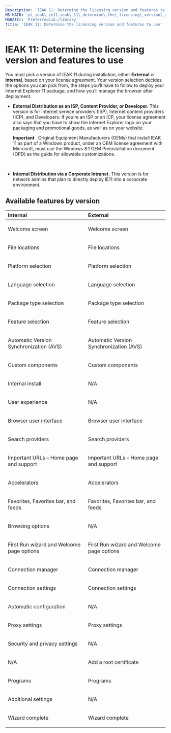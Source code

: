 ```yaml
---
Description: 'IEAK 11: Determine the licensing version and features to use'
MS-HAID: 'p\_ieak\_ie11.ieak\_11\_determine\_the\_licensing\_version\_and\_features\_to\_use'
MSHAttr: 'PreferredLib:/library'
title: 'IEAK 11: Determine the licensing version and features to use'
---
```


# IEAK 11: Determine the licensing version and features to use


You must pick a version of IEAK 11 during installation, either **External** or **Internal**, based on your license agreement. Your version selection decides the options you can pick from, the steps you’ll have to follow to deploy your Internet Explorer 11 package, and how you’ll manage the browser after deployment.

-   **External Distribution as an ISP, Content Provider, or Developer.** This version is for Internet service providers (ISP), Internet content providers (ICP), and Developers. If you’re an ISP or an ICP, your license agreement also says that you have to show the Internet Explorer logo on your packaging and promotional goods, as well as on your website.

    **Important**  
    Original Equipment Manufacturers (OEMs) that install IEAK 11 as part of a Windows product, under an OEM license agreement with Microsoft, must use the Windows 8.1 OEM Preinstallation document (OPD) as the guide for allowable customizations.

     

-   **Internal Distribution via a Corporate Intranet.** This version is for network admins that plan to directly deploy IE11 into a corporate environment.

## Available features by version


<table>
<colgroup>
<col width="50%" />
<col width="50%" />
</colgroup>
<thead>
<tr class="header">
<th align="left">Internal</th>
<th align="left">External</th>
</tr>
</thead>
<tbody>
<tr class="odd">
<td align="left"><p>Welcome screen</p></td>
<td align="left"><p>Welcome screen</p></td>
</tr>
<tr class="even">
<td align="left"><p>File locations</p></td>
<td align="left"><p>File locations</p></td>
</tr>
<tr class="odd">
<td align="left"><p>Platform selection</p></td>
<td align="left"><p>Platform selection</p></td>
</tr>
<tr class="even">
<td align="left"><p>Language selection</p></td>
<td align="left"><p>Language selection</p></td>
</tr>
<tr class="odd">
<td align="left"><p>Package type selection</p></td>
<td align="left"><p>Package type selection</p></td>
</tr>
<tr class="even">
<td align="left"><p>Feature selection</p></td>
<td align="left"><p>Feature selection</p></td>
</tr>
<tr class="odd">
<td align="left"><p>Automatic Version Synchronization (AVS)</p></td>
<td align="left"><p>Automatic Version Synchronization (AVS)</p></td>
</tr>
<tr class="even">
<td align="left"><p>Custom components</p></td>
<td align="left"><p>Custom components</p></td>
</tr>
<tr class="odd">
<td align="left"><p>Internal install</p></td>
<td align="left"><p>N/A</p></td>
</tr>
<tr class="even">
<td align="left"><p>User experience</p></td>
<td align="left"><p>N/A</p></td>
</tr>
<tr class="odd">
<td align="left"><p>Browser user interface</p></td>
<td align="left"><p>Browser user interface</p></td>
</tr>
<tr class="even">
<td align="left"><p>Search providers</p></td>
<td align="left"><p>Search providers</p></td>
</tr>
<tr class="odd">
<td align="left"><p>Important URLs – Home page and support</p></td>
<td align="left"><p>Important URLs – Home page and support</p></td>
</tr>
<tr class="even">
<td align="left"><p>Accelerators</p></td>
<td align="left"><p>Accelerators</p></td>
</tr>
<tr class="odd">
<td align="left"><p>Favorites, Favorites bar, and feeds</p></td>
<td align="left"><p>Favorites, Favorites bar, and feeds</p></td>
</tr>
<tr class="even">
<td align="left"><p>Browsing options</p></td>
<td align="left"><p>N/A</p></td>
</tr>
<tr class="odd">
<td align="left"><p>First Run wizard and Welcome page options</p></td>
<td align="left"><p>First Run wizard and Welcome page options</p></td>
</tr>
<tr class="even">
<td align="left"><p>Connection manager</p></td>
<td align="left"><p>Connection manager</p></td>
</tr>
<tr class="odd">
<td align="left"><p>Connection settings</p></td>
<td align="left"><p>Connection settings</p></td>
</tr>
<tr class="even">
<td align="left"><p>Automatic configuration</p></td>
<td align="left"><p>N/A</p></td>
</tr>
<tr class="odd">
<td align="left"><p>Proxy settings</p></td>
<td align="left"><p>Proxy settings</p></td>
</tr>
<tr class="even">
<td align="left"><p>Security and privacy settings</p></td>
<td align="left"><p>N/A</p></td>
</tr>
<tr class="odd">
<td align="left"><p>N/A</p></td>
<td align="left"><p>Add a root certificate</p></td>
</tr>
<tr class="even">
<td align="left"><p>Programs</p></td>
<td align="left"><p>Programs</p></td>
</tr>
<tr class="odd">
<td align="left"><p>Additional settings</p></td>
<td align="left"><p>N/A</p></td>
</tr>
<tr class="even">
<td align="left"><p>Wizard complete</p></td>
<td align="left"><p>Wizard complete</p></td>
</tr>
</tbody>
</table>

 

 

 



